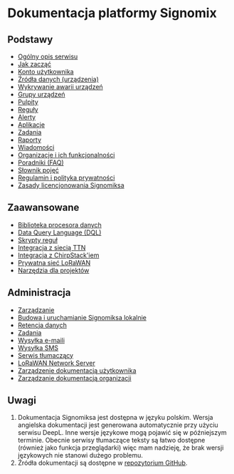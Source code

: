# Dokumentacja platformy Signomix

<div class="row">
<div class="col">

## Podstawy

- [Ogólny opis serwisu](introduction.md)
- [Jak zacząć](getting_started.md)
- [Konto użytkownika](features/account/index.md)
- [Źródła danych (urządzenia)](features/devices/index.md)
- [Wykrywanie awarii urządzeń](features/devices/dev-failure-alerts.md)
- [Grupy urządzeń](features/groups/index.md)
- [Pulpity](features/dashboards/index.md)
- [Reguły](features/rules/index.md)
- [Alerty](features/alerts/index.md)
- [Aplikacje](features/applications/index.md)
- [Zadania](enterprise/tasks.md)
- [Raporty](features/reports/index.md)
- [Wiadomości](features/news/index.md)
- [Organizacje i ich funkcjonalności](enterprise/index.md)
- [Poradniki (FAQ)](howto/index.md)
- [Słownik pojęć](dictionary.md)
- [Regulamin i polityka prywatności](legal/terms_and_conditions.md)
- [Zasady licencjonowania Signomiksa](legal/license.md)
</div>
<div class="col">

## Zaawansowane

- [Biblioteka procesora danych](development/data_processor_lib.md)
- [Data Query Language (DQL)](development/dql.md)
- [Skrypty reguł](development/rule_scripts.md)
- [Integracja z siecią TTN](development/ttn.md)
- [Integracja z ChirpStack'iem](development/chirpstack.md)
- [Prywatna sieć LoRaWAN](projects/private_lorawan.md)
- [Narzędzia dla projektów](projects/index.md)
</div>
<div class="col">

## Administracja

- [Zarządzanie](administration/index.md)
- [Budowa i uruchamianie Signomiksa lokalnie](development/getting-started.md)
- [Retencja danych](administration/data_retention.md)
- [Zadania](administration/tasks.md)
- [Wysyłka e-maili](administration/email_service.md)
- [Wysyłka SMS](administration/sms.md)
- [Serwis tłumaczący](administration/translation_service.md)
- [LoRaWAN Network Server](administration/lns.md)
- [Zarządzenie dokumentacją użytkownika](administration/documentation_management.md)
- [Zarządzanie dokumentacją organizacji](administration/organization_doc_management.md)
</div>

</div>

## Uwagi
 1. Dokumentacja Signomiksa jest dostępna w języku polskim. Wersja angielska dokumentacji jest generowana  automatycznie przy użyciu serwisu DeepL. Inne wersje językowe mogą pojawić się w późniejszym terminie. Obecnie serwisy tłumaczące teksty są łatwo dostępne (również jako funkcja przeglądarki) więc mam nadzieję, że brak wersji językowych nie stanowi dużego problemu.
 2. Źródła dokumentacji są dostępne w [repozytorium GitHub](https://github.com/signomix/signomix-documentation).
